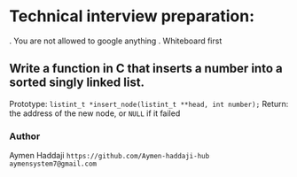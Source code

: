 # Technical interview preparation:

. You are not allowed to google anything
. Whiteboard first
## Write a function in C that inserts a number into a sorted singly linked list.

Prototype: ```listint_t *insert_node(listint_t **head, int number);```
Return: the address of the new node, or ```NULL``` if it failed

### Author
Aymen Haddaji
```https://github.com/Aymen-haddaji-hub ```
```aymensystem7@gmail.com ```
